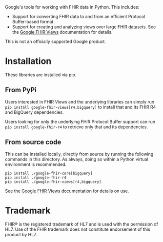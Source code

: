 
Google's tools for working with FHIR data in Python. This includes:

* Support for converting FHIR data to and from an efficient Protocol Buffer-based format.
* Support for creating  and analyzing views over large FHIR datasets. See the [Google FHIR Views](google-fhir-views/README.md) documentation for details.

This is not an officially supported Google product.

# Installation

These libraries are installed via pip.

## From PyPi
Users interested in FHIR Views and the underlying libraries can simply run
`pip install google-fhir-views[r4,bigquery]` to install that and its FHIR R4
and BigQuery dependencies.

Users looking for only the underlying FHIR Protocol Buffer support can
run `pip install google-fhir-r4` to retrieve only that and its dependencies.

## From source code
This can be installed locally, directly from source by running the following
commands in this directory. As always, doing so within a Python virtual
environment is recommended.

```
pip install ./google-fhir-core[bigquery]
pip install ./google-fhir-r4
pip install ./google-fhir-views[r4,bigquery]
```

See the [Google FHIR Views](google-fhir-views/README.md) documentation for
details on use.

# Trademark
FHIR® is the registered trademark of HL7 and is used with the permission of HL7. Use of the FHIR trademark does not constitute endorsement of this product by HL7.
